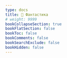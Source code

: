 ```yaml
---
type: docs
title: 📁 Фантастика
# weight: 9999
bookCollapseSection: true
bookFlatSection: false
bookToc: false
bookComments: false
bookSearchExclude: false
bookHidden: false
---
```

